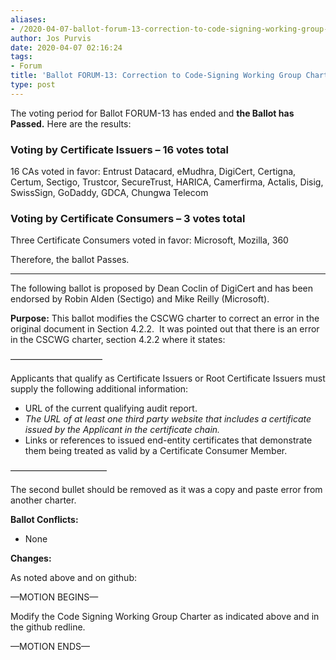 ```yaml
---
aliases:
- /2020-04-07-ballot-forum-13-correction-to-code-signing-working-group-charter/
author: Jos Purvis
date: 2020-04-07 02:16:24
tags:
- Forum
title: 'Ballot FORUM-13: Correction to Code-Signing Working Group Charter'
type: post
---
```


The voting period for Ballot FORUM-13 has ended and **the Ballot has Passed.** Here are the results:

### Voting by Certificate Issuers – 16 votes total 

16 CAs voted in favor: Entrust Datacard, eMudhra, DigiCert, Certigna, Certum, Sectigo, Trustcor, SecureTrust, HARICA, Camerfirma, Actalis, Disig, SwissSign, GoDaddy, GDCA, Chungwa Telecom

### Voting by Certificate Consumers – 3 votes total 

Three Certificate Consumers voted in favor: Microsoft, Mozilla, 360

Therefore, the ballot Passes.

______________________________________________________________________

The following ballot is proposed by Dean Coclin of DigiCert and has been endorsed by Robin Alden (Sectigo) and Mike Reilly (Microsoft).

**Purpose:** This ballot modifies the CSCWG charter to correct an error in the original document in Section 4.2.2.  It was pointed out that there is an error in the CSCWG charter, section 4.2.2 where it states:

——————————–

Applicants that qualify as Certificate Issuers or Root Certificate Issuers must supply the following additional information:

- URL of the current qualifying audit report.
- _The URL of at least one third party website that includes a certificate issued by the Applicant in the certificate chain._
- Links or references to issued end-entity certificates that demonstrate them being treated as valid by a Certificate Consumer Member.

———————————

The second bullet should be removed as it was a copy and paste error from another charter.

**Ballot Conflicts:**

- None

**Changes:**

As noted above and on github:

—MOTION BEGINS—

Modify the Code Signing Working Group Charter as indicated above and in the github redline.

—MOTION ENDS—